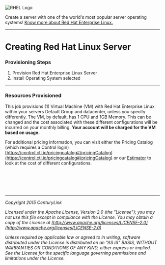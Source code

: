 
<!--![Certified Runner Job](http://info.runner.ctl.io/wp-content/uploads/2016/03/Github-Header.jpg)-->


![RHEL Logo](http://info.runner.ctl.io/wp-content/uploads/2016/04/RedHat.svg-200.png)

Create a server with one of the world's most popular server operating systems! [Know more about Red Hat Enterprise Linux.](https://www.redhat.com/en/technologies/linux-platforms/enterprise-linux) <br>

___
# Creating Red Hat Linux Server



### Provisioning Steps
1. Provision Red Hat Enterprise Linux Server
2. Install Operating System selected

___

### Resources Provisioned
This job provisions (1) Virtual Machine (VM) with Red Hat Enterprise Linux within your servers Default Group and datacenter, unless you specify differently. The VM, by default, has 1 CPU and 1GB Memory. This can be changed and the cost associated with these different configurations will be incurred on your monthly billing. **Your account will be charged for the VM based on usage.**

For additional pricing information, you can visit either the Pricing Catalog (which requires a Control login) [https://control.ctl.io/pricingcatalog#/pricingCatalog](https://control.ctl.io/pricingcatalog#/pricingCatalog) or our [Estimator](https://www.ctl.io/estimator/) to look at the cost of different configurations.

<br><br><br><br>

___

*Copyright 2015 CenturyLink*

*Licensed under the Apache License, Version 2.0 (the "License"); you may not use this file except in compliance with the License. You may obtain a copy of the License at [http://www.apache.org/licenses/LICENSE-2.0](http://www.apache.org/licenses/LICENSE-2.0)*

*Unless required by applicable law or agreed to in writing, software distributed under the License is distributed on an "AS IS" BASIS, WITHOUT WARRANTIES OR CONDITIONS OF ANY KIND, either express or implied. See the License for the specific language governing permissions and limitations under the License.*
